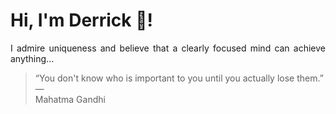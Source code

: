 # Hi, I'm Derrick 👋!
<p align="justify">I admire uniqueness and believe that a clearly focused mind can achieve anything...</p> 
<!-- #quote-start -->
<blockquote>&ldquo;You don't know who is important to you until you actually lose them.&rdquo; &mdash; <footer>Mahatma Gandhi</footer></blockquote>
<!-- #quote-end -->
